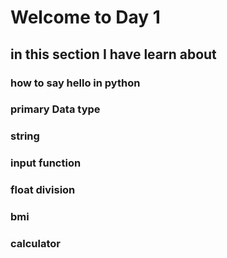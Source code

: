 # Welcome to Day 1
## in this section I have learn about 
### how to say hello in python
### primary Data type 
### string
### input function
### float division
### bmi
### calculator
